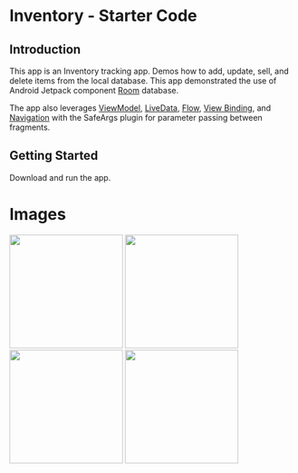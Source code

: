 Inventory - Starter Code
==================================

Introduction
------------

This app is an Inventory tracking app. Demos how to add, update, sell, and delete
 items from the local database.
This app demonstrated
the use of Android Jetpack component [Room](https://developer.android.com/training/data-storage/room) database.  

The app also leverages [ViewModel](https://developer.android.com/topic/libraries/architecture/viewmodel),
[LiveData](https://developer.android.com/topic/libraries/architecture/livedata),
[Flow](https://developer.android.com/kotlin/flow),
[View Binding](https://developer.android.com/topic/libraries/view-binding),
and [Navigation](https://developer.android.com/topic/libraries/architecture/navigation/)
with the SafeArgs plugin for parameter passing between fragments.


Getting Started
---------------

Download and run the app.

**Images**
==================================
<img src="https://user-images.githubusercontent.com/97167390/164256153-a1b0ce8c-b436-4295-8856-4de02db2c4e6.jpg" width="200" hight="150"> <img src="https://user-images.githubusercontent.com/97167390/164256246-2b1e62c5-d361-42dc-a754-7d1ff12787ed.jpg" width="200" hight="150"> <img src="https://user-images.githubusercontent.com/97167390/164256271-4744eda0-6957-48cc-8969-ef75c035c13d.jpg" width="200" hight="150"> <img src="https://user-images.githubusercontent.com/97167390/164256297-09c3cbd8-88c1-46c3-a27d-0ebc58c7d9af.jpg" width="200" hight="150">

